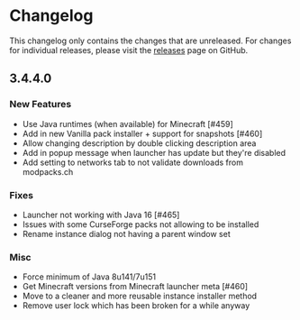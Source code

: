 # Changelog

This changelog only contains the changes that are unreleased. For changes for individual releases, please visit the
[releases](https://github.com/ATLauncher/ATLauncher/releases) page on GitHub.

## 3.4.4.0

### New Features
- Use Java runtimes (when available) for Minecraft [#459]
- Add in new Vanilla pack installer + support for snapshots [#460]
- Allow changing description by double clicking description area
- Add in popup message when launcher has update but they're disabled
- Add setting to networks tab to not validate downloads from modpacks.ch

### Fixes
- Launcher not working with Java 16 [#465]
- Issues with some CurseForge packs not allowing to be installed
- Rename instance dialog not having a parent window set

### Misc
- Force minimum of Java 8u141/7u151
- Get Minecraft versions from Minecraft launcher meta [#460]
- Move to a cleaner and more reusable instance installer method
- Remove user lock which has been broken for a while anyway
